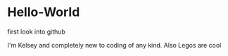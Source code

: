 # Hello-World
first look into github

I'm Kelsey and completely new to coding of any kind. Also Legos are cool

